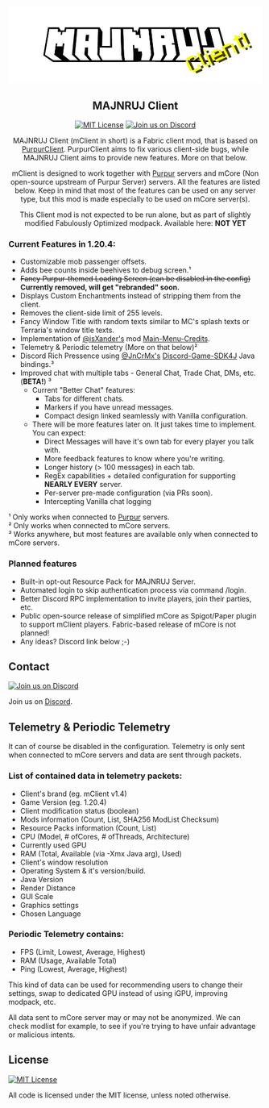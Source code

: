 <div align="center">
<a href="https://majnruj.cz/"><img src="https://github.com/ElFrod0/MajnrujClient/blob/master/.github/majnruj_client_logo.png?raw=true" alt="Purpur"></a>

## MAJNRUJ Client

[![MIT License](https://img.shields.io/github/license/ElFrod0/MajnrujClient?&logo=github)](LICENSE)
[![Join us on Discord](https://img.shields.io/discord/792768473964740608.svg?label=&logo=discord&logoColor=ffffff&color=7389D8&labelColor=6A7EC2)](https://discord.gg/K8Tt5F5STH)

MAJNRUJ Client (mClient in short) is a Fabric client mod, that is based on [PurpurClient](https://github.com/PurpurMC/PurpurClient). PurpurClient aims to fix various client-side bugs, while MAJNRUJ Client aims to provide new features. More on that below.

mClient is designed to work together with [Purpur](https://github.com/PurpurMC/Purpur) servers and mCore (Non open-source upstream of Purpur Server) servers. All the features are listed below. Keep in mind that most of the features can be used on any server type, but this mod is made especially to be used on mCore server(s).

This Client mod is not expected to be run alone, but as part of slightly modified Fabulously Optimized modpack. Available here: **NOT YET**
</div>

### Current Features in 1.20.4:
* Customizable mob passenger offsets.
* Adds bee counts inside beehives to debug screen.¹
* <s>Fancy Purpur-themed Loading Screen (can be disabled in the config)</s> <strong>Currently removed, will get "rebranded" soon.</strong>
* Displays Custom Enchantments instead of stripping them from the client.
* Removes the client-side limit of 255 levels.
* Fancy Window Title with random texts similar to MC's splash texts or Terraria's window title texts.
* Implementation of [@isXander's](https://github.com/isXander) mod [Main-Menu-Credits](https://github.com/isXander/main-menu-credits).
* Telemetry & Periodic telemetry (More on that below)² 
* Discord Rich Pressence using [@JnCrMx's](https://github.com/JnCrMx) [Discord-Game-SDK4J](https://github.com/JnCrMx/discord-game-sdk4j) Java bindings.³
* Improved chat with multiple tabs - General Chat, Trade Chat, DMs, etc. (**BETA!**) ³
  * Current "Better Chat" features:
    * Tabs for different chats.
    * Markers if you have unread messages.
    * Compact design linked seamlessly with Vanilla configuration.
  * There will be more features later on. It just takes time to implement. You can expect:
    * Direct Messages will have it's own tab for every player you talk with.
    * More feedback features to know where you're writing.
    * Longer history (> 100 messages) in each tab.
    * RegEx capabilities + detailed configuration for supporting **NEARLY EVERY** server.
    * Per-server pre-made configuration (via PRs soon).
    * Intercepting Vanilla chat logging

¹ Only works when connected to [Purpur](https://github.com/PurpurMC/Purpur) servers.</br>
² Only works when connected to mCore servers.</br>
³ Works anywhere, but most features are available only when connected to mCore servers.

### Planned features
* Built-in opt-out Resource Pack for MAJNRUJ Server.
* Automated login to skip authentication process via command /login.
* Better Discord RPC implementation to invite players, join their parties, etc.
* Public open-source release of simplified mCore as Spigot/Paper plugin to support mClient players. Fabric-based release of mCore is not planned!
* Any ideas? Discord link below ;-)
## Contact
[![Join us on Discord](https://img.shields.io/discord/792768473964740608.svg?label=&logo=discord&logoColor=ffffff&color=7389D8&labelColor=6A7EC2)](https://discord.gg/K8Tt5F5STH)

Join us on [Discord](https://discord.gg/K8Tt5F5STH).

## Telemetry & Periodic Telemetry
It can of course be disabled in the configuration.
Telemetry is only sent when connected to mCore servers and data are sent through packets.</br>
### List of contained data in telemetry packets:
* Client's brand (eg. mClient v1.4)
* Game Version (eg. 1.20.4)
* Client modification status (boolean)
* Mods information (Count, List, SHA256 ModList Checksum)
* Resource Packs information (Count, List)
* CPU (Model, # ofCores, # ofThreads, Architecture)
* Currently used GPU
* RAM (Total, Available (via -Xmx Java arg), Used)
* Client's window resolution
* Operating System & it's version/build.
* Java Version
* Render Distance
* GUI Scale
* Graphics settings
* Chosen Language
### Periodic Telemetry contains:
* FPS (Limit, Lowest, Average, Highest)
* RAM (Usage, Available Total)
* Ping (Lowest, Average, Highest)
<p>This kind of data can be used for recommending users to change their settings, swap to dedicated GPU instead of using iGPU, improving modpack, etc.
<p>All data sent to mCore server may or may not be anonymized. We can check modlist for example, to see if you're trying to have unfair advantage or malicious intents.

## License
[![MIT License](https://img.shields.io/github/license/ElFrod0/MajnrujClient?&logo=github)](LICENSE)

All code is licensed under the MIT license, unless noted otherwise.